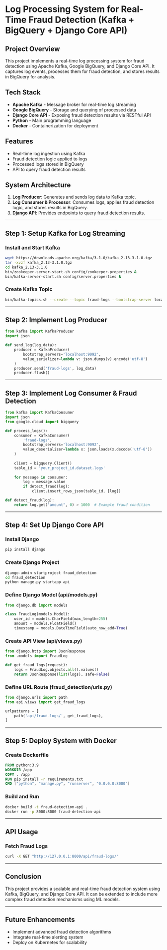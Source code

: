 # Log Processing System for Real-Time Fraud Detection (Kafka + BigQuery + Django Core API)

## Project Overview
This project implements a real-time log processing system for fraud detection using Apache Kafka, Google BigQuery, and Django Core API. It captures log events, processes them for fraud detection, and stores results in BigQuery for analysis.

## Tech Stack
- **Apache Kafka** - Message broker for real-time log streaming
- **Google BigQuery** - Storage and querying of processed data
- **Django Core API** - Exposing fraud detection results via RESTful API
- **Python** - Main programming language
- **Docker** - Containerization for deployment

## Features
- Real-time log ingestion using Kafka
- Fraud detection logic applied to logs
- Processed logs stored in BigQuery
- API to query fraud detection results

## System Architecture
1. **Log Producer**: Generates and sends log data to Kafka topic.
2. **Log Consumer & Processor**: Consumes logs, applies fraud detection logic, and stores results in BigQuery.
3. **Django API**: Provides endpoints to query fraud detection results.

---

## Step 1: Setup Kafka for Log Streaming

### Install and Start Kafka
```bash
wget https://downloads.apache.org/kafka/3.1.0/kafka_2.13-3.1.0.tgz
tar -xvzf kafka_2.13-3.1.0.tgz
cd kafka_2.13-3.1.0
bin/zookeeper-server-start.sh config/zookeeper.properties &
bin/kafka-server-start.sh config/server.properties &
```

### Create Kafka Topic
```bash
bin/kafka-topics.sh --create --topic fraud-logs --bootstrap-server localhost:9092
```

---

## Step 2: Implement Log Producer
```python
from kafka import KafkaProducer
import json

def send_log(log_data):
    producer = KafkaProducer(
        bootstrap_servers='localhost:9092',
        value_serializer=lambda v: json.dumps(v).encode('utf-8')
    )
    producer.send('fraud-logs', log_data)
    producer.flush()
```

---

## Step 3: Implement Log Consumer & Fraud Detection
```python
from kafka import KafkaConsumer
import json
from google.cloud import bigquery

def process_logs():
    consumer = KafkaConsumer(
        'fraud-logs',
        bootstrap_servers='localhost:9092',
        value_deserializer=lambda x: json.loads(x.decode('utf-8'))
    )
    
    client = bigquery.Client()
    table_id = 'your_project_id.dataset.logs'
    
    for message in consumer:
        log = message.value
        if detect_fraud(log):
            client.insert_rows_json(table_id, [log])

def detect_fraud(log):
    return log.get("amount", 0) > 1000  # Example fraud condition
```

---

## Step 4: Set Up Django Core API

### Install Django
```bash
pip install django
```

### Create Django Project
```bash
django-admin startproject fraud_detection
cd fraud_detection
python manage.py startapp api
```

### Define Django Model (api/models.py)
```python
from django.db import models

class FraudLog(models.Model):
    user_id = models.CharField(max_length=255)
    amount = models.FloatField()
    timestamp = models.DateTimeField(auto_now_add=True)
```

### Create API View (api/views.py)
```python
from django.http import JsonResponse
from .models import FraudLog

def get_fraud_logs(request):
    logs = FraudLog.objects.all().values()
    return JsonResponse(list(logs), safe=False)
```

### Define URL Route (fraud_detection/urls.py)
```python
from django.urls import path
from api.views import get_fraud_logs

urlpatterns = [
    path('api/fraud-logs/', get_fraud_logs),
]
```

---

## Step 5: Deploy System with Docker

### Create Dockerfile
```dockerfile
FROM python:3.9
WORKDIR /app
COPY . /app
RUN pip install -r requirements.txt
CMD ["python", "manage.py", "runserver", "0.0.0.0:8000"]
```

### Build and Run
```bash
docker build -t fraud-detection-api .
docker run -p 8000:8000 fraud-detection-api
```

---

## API Usage

### Fetch Fraud Logs
```bash
curl -X GET "http://127.0.0.1:8000/api/fraud-logs/"
```

---

## Conclusion
This project provides a scalable and real-time fraud detection system using Kafka, BigQuery, and Django Core API. It can be extended to include more complex fraud detection mechanisms using ML models.

---

## Future Enhancements
- Implement advanced fraud detection algorithms
- Integrate real-time alerting system
- Deploy on Kubernetes for scalability


